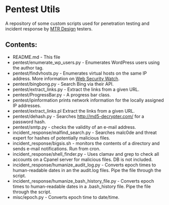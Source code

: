 Pentest Utils
=====

A repository of some custom scripts used for penetration testing and incident response by [MTR Design](http://mtr-design.com) testers.

Contents:
-----

* README.md - This file
* pentest/enumerate_wp_users.py - Enumerates WordPress users using the author tag.
* pentest/findvhosts.py - Enumerates virtual hosts on the same IP address. More information on [Web Security Watch](http://www.websecuritywatch.com/findvhosts-py-update/).
* pentest/bingbong.py - Search Bing via their API.
* pentest/extract_links.py - Extract the links from a given URL.
* pentest/ProgressBar.py - A progress bar class.
* pentest/ipinformation prints network information for the locally assigned IP addresses.
* pentest/extract_links.pl Extract the links from a given URL.
* pentest/dehash.py - Searches http://md5-decrypter.com/ for a password hash.
* pentest/smtp.py - checks the validity of an e-mail address.
* incident_response/malfind_search.py - Searches malc0de and threat expert for hashes of potentially malicious files.
* incident_response/bigsis.sh - monitors the contents of a directory and sends e-mail notifications. Run from cron.
* incident_response/shell_finder.py - Uses clamav and grep to check all accounts on a Cpanel server for malicious files. DB is not included.
* incident_response/humanize_audit_log.py - Converts epoch times to human-readable dates in an the audit.log files. Pipe the file through the script.
* incident_response/humanize_bash_history_file.py - Converts epoch times to human-readable dates in a .bash_history file. Pipe the file through the script.
* misc/epoch.py - Converts epoch time to date/time.
